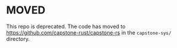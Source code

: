 # MOVED

This repo is deprecated. The code has moved to https://github.com/capstone-rust/capstone-rs in the `capstone-sys/` directory.
